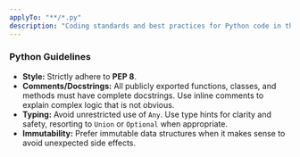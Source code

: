 ```yaml
---
applyTo: "**/*.py"
description: "Coding standards and best practices for Python code in this project."
---
```


### Python Guidelines

-   **Style:** Strictly adhere to **PEP 8**.
-   **Comments/Docstrings:** All publicly exported functions, classes, and methods must have complete docstrings. Use inline comments to explain complex logic that is not obvious.
-   **Typing:** Avoid unrestricted use of `Any`. Use type hints for clarity and safety, resorting to `Union` or `Optional` when appropriate.
-   **Immutability:** Prefer immutable data structures when it makes sense to avoid unexpected side effects.